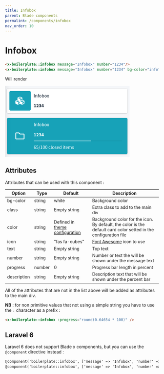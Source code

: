 ```yaml
---
title: Infobox
parent: Blade components
permalink: /components/infobox
nav_order: 10
---
```


# Infobox

```html
<x-boilerplate::infobox message="Infobox" number="1234"/>
<x-boilerplate::infobox message="Infobox" number="1234" bg-color="info" color="info" icon="far fa-folder" progress="65" description="65/100 closed items"/>
```

Will render

![Infobox](../assets/img/components/infobox.png)

## Attributes

Attributes that can be used with this component :

| Option | Type | Default | Description |
| --- | --- | --- | --- |
| bg-color | string | white | Background color |
| class| string | Empty string | Extra class to add to the main div |
| color| string | Defined in [theme configuration](configuration/theme) | Background color for the icon. By default, the color is the default card color setted in the configuration file |
| icon | string | "fas fa-cubes" | [Font Awesome](https://fontawesome.com/icons?d=gallery&p=2&m=free) icon to use |
| text | string | Empty string | Top text |
| number | string | Empty string | Number or text the will be shown under the message text |
| progress | number | 0 | Progress bar length in percent |
| description | string | Empty string | Description text that will be shown under the percent bar |

All of the attributes that are not in the list above will be added as attributes to the main div.

**NB** : for non primitive values that not using a simple string you have to use the `:` character as a prefix :

```html
<x-boilerplate::infobox :progress="round(0.64654 * 100)" />
```

## Laravel 6

Laravel 6 does not support Blade x components, but you can use the `@component` directive instead :

```html
@component('boilerplate::infobox', ['message' => 'Infobox', 'number' => '1234']) @endcomponent
@component('boilerplate::infobox', ['message' => 'Infobox', 'number' => '1234', 'bg-color' => 'info', 'color' => 'info', 'icon' => 'far fa-folder', 'progress' => '65', 'description' => '65/100 closed items']) @endcomponent
```